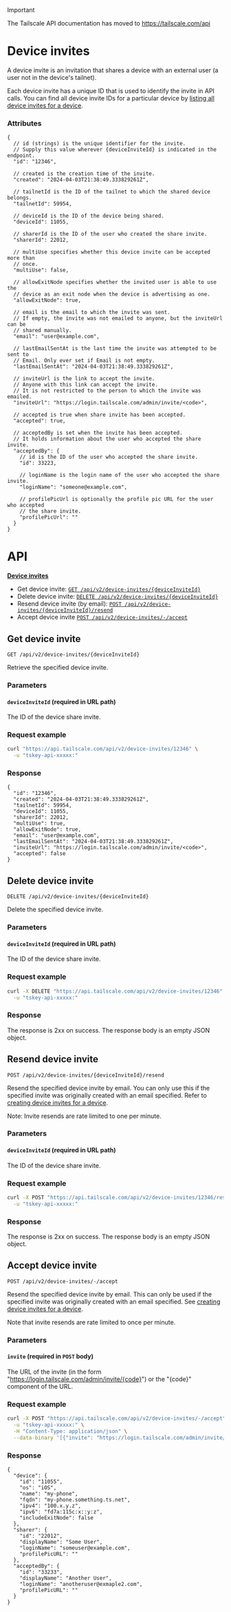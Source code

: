 > [!IMPORTANT]
> The Tailscale API documentation has moved to https://tailscale.com/api

# Device invites

A device invite is an invitation that shares a device with an external user (a user not in the device's tailnet).

Each device invite has a unique ID that is used to identify the invite in API calls.
You can find all device invite IDs for a particular device by [listing all device invites for a device](#list-device-invites).

### Attributes

```jsonc
{
  // id (strings) is the unique identifier for the invite.
  // Supply this value wherever {deviceInviteId} is indicated in the endpoint.
  "id": "12346",

  // created is the creation time of the invite.
  "created": "2024-04-03T21:38:49.333829261Z",

  // tailnetId is the ID of the tailnet to which the shared device belongs.
  "tailnetId": 59954,

  // deviceId is the ID of the device being shared.
  "deviceId": 11055,

  // sharerId is the ID of the user who created the share invite.
  "sharerId": 22012,

  // multiUse specifies whether this device invite can be accepted more than
  // once.
  "multiUse": false,

  // allowExitNode specifies whether the invited user is able to use the
  // device as an exit node when the device is advertising as one.
  "allowExitNode": true,

  // email is the email to which the invite was sent.
  // If empty, the invite was not emailed to anyone, but the inviteUrl can be
  // shared manually.
  "email": "user@example.com",

  // lastEmailSentAt is the last time the invite was attempted to be sent to
  // Email. Only ever set if Email is not empty.
  "lastEmailSentAt": "2024-04-03T21:38:49.333829261Z",

  // inviteUrl is the link to accept the invite.
  // Anyone with this link can accept the invite.
  // It is not restricted to the person to which the invite was emailed.
  "inviteUrl": "https://login.tailscale.com/admin/invite/<code>",

  // accepted is true when share invite has been accepted.
  "accepted": true,

  // acceptedBy is set when the invite has been accepted.
  // It holds information about the user who accepted the share invite.
  "acceptedBy": {
    // id is the ID of the user who accepted the share invite.
    "id": 33223,

    // loginName is the login name of the user who accepted the share invite.
    "loginName": "someone@example.com",

    // profilePicUrl is optionally the profile pic URL for the user who accepted
    // the share invite.
    "profilePicUrl": ""
  }
}
```

# API

**[Device invites](#device-invites)**

- Get device invite: [`GET /api/v2/device-invites/{deviceInviteId}`](#get-device-invite)
- Delete device invite: [`DELETE /api/v2/device-invites/{deviceInviteId}`](#delete-device-invite)
- Resend device invite (by email): [`POST /api/v2/device-invites/{deviceInviteId}/resend`](#resend-device-invite)
- Accept device invite [`POST /api/v2/device-invites/-/accept`](#accept-device-invite)

## Get device invite

```http
GET /api/v2/device-invites/{deviceInviteId}
```

Retrieve the specified device invite.

### Parameters

#### `deviceInviteId` (required in URL path)

The ID of the device share invite.

### Request example

```sh
curl "https://api.tailscale.com/api/v2/device-invites/12346" \
  -u "tskey-api-xxxxx:"
```

### Response

```jsonc
{
  "id": "12346",
  "created": "2024-04-03T21:38:49.333829261Z",
  "tailnetId": 59954,
  "deviceId": 11055,
  "sharerId": 22012,
  "multiUse": true,
  "allowExitNode": true,
  "email": "user@example.com",
  "lastEmailSentAt": "2024-04-03T21:38:49.333829261Z",
  "inviteUrl": "https://login.tailscale.com/admin/invite/<code>",
  "accepted": false
}
```

## Delete device invite

```http
DELETE /api/v2/device-invites/{deviceInviteId}
```

Delete the specified device invite.

### Parameters

#### `deviceInviteId` (required in URL path)

The ID of the device share invite.

### Request example

```sh
curl -X DELETE "https://api.tailscale.com/api/v2/device-invites/12346" \
  -u "tskey-api-xxxxx:"
```

### Response

The response is 2xx on success. The response body is an empty JSON object.

## Resend device invite

```http
POST /api/v2/device-invites/{deviceInviteId}/resend
```

Resend the specified device invite by email. You can only use this if the specified invite was originally created with an email specified. Refer to [creating device invites for a device](#create-device-invites).

Note: Invite resends are rate limited to one per minute.

### Parameters

#### `deviceInviteId` (required in URL path)

The ID of the device share invite.

### Request example

```sh
curl -X POST "https://api.tailscale.com/api/v2/device-invites/12346/resend" \
  -u "tskey-api-xxxxx:"
```

### Response

The response is 2xx on success. The response body is an empty JSON object.

## Accept device invite

```http
POST /api/v2/device-invites/-/accept
```

Resend the specified device invite by email. This can only be used if the specified invite was originally created with an email specified.
See [creating device invites for a device](#create-device-invites).

Note that invite resends are rate limited to once per minute.

### Parameters

#### `invite` (required in `POST` body)

The URL of the invite (in the form "https://login.tailscale.com/admin/invite/{code}") or the "{code}" component of the URL.

### Request example

```sh
curl -X POST "https://api.tailscale.com/api/v2/device-invites/-/accept" \
  -u "tskey-api-xxxxx:" \
  -H "Content-Type: application/json" \
  --data-binary '[{"invite": "https://login.tailscale.com/admin/invite/xxxxxx"}]'
```

### Response

```jsonc
{
  "device": {
    "id": "11055",
    "os": "iOS",
    "name": "my-phone",
    "fqdn": "my-phone.something.ts.net",
    "ipv4": "100.x.y.z",
    "ipv6": "fd7a:115c:x::y:z",
    "includeExitNode": false
  },
  "sharer": {
    "id": "22012",
    "displayName": "Some User",
    "loginName": "someuser@example.com",
    "profilePicURL": ""
  },
  "acceptedBy": {
    "id": "33233",
    "displayName": "Another User",
    "loginName": "anotheruser@exmaple2.com",
    "profilePicURL": ""
  }
}
```
